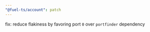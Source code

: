 ```yaml
---
"@fuel-ts/account": patch
---
```


fix: reduce flakiness by favoring port `0` over `portfinder` dependency
